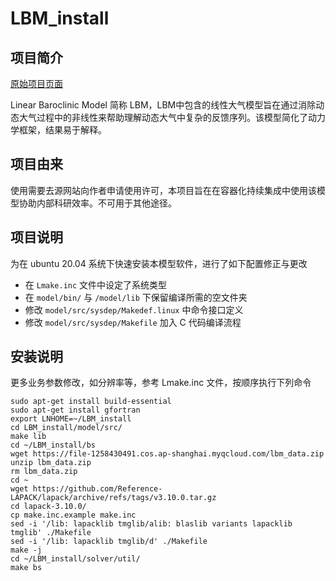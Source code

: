 # LBM_install

## 项目简介
[原始项目页面](https://ccsr.aori.u-tokyo.ac.jp/~lbm/sub/lbm_4.html)

 Linear Baroclinic Model 简称 LBM，LBM中包含的线性大气模型旨在通过消除动态大气过程中的非线性来帮助理解动态大气中复杂的反馈序列。该模型简化了动力学框架，结果易于解释。

 ## 项目由来
 使用需要去源网站向作者申请使用许可，本项目旨在在容器化持续集成中使用该模型协助内部科研效率。不可用于其他途径。

 ## 项目说明
 为在 ubuntu 20.04 系统下快速安装本模型软件，进行了如下配置修正与更改

 - 在 `Lmake.inc` 文件中设定了系统类型
 - 在 `model/bin/` 与 `/model/lib` 下保留编译所需的空文件夹
 - 修改 `model/src/sysdep/Makedef.linux` 中命令接口定义
 - 修改 `model/src/sysdep/Makefile` 加入 C 代码编译流程

##  安装说明
更多业务参数修改，如分辨率等，参考 Lmake.inc 文件，按顺序执行下列命令
```shell
sudo apt-get install build-essential
sudo apt-get install gfortran
export LNHOME=~/LBM_install
cd LBM_install/model/src/
make lib
cd ~/LBM_install/bs
wget https://file-1258430491.cos.ap-shanghai.myqcloud.com/lbm_data.zip
unzip lbm_data.zip
rm lbm_data.zip
cd ~
wget https://github.com/Reference-LAPACK/lapack/archive/refs/tags/v3.10.0.tar.gz
cd lapack-3.10.0/
cp make.inc.example make.inc
sed -i '/lib: lapacklib tmglib/alib: blaslib variants lapacklib tmglib' ./Makefile
sed -i '/lib: lapacklib tmglib/d' ./Makefile
make -j
cd ~/LBM_install/solver/util/
make bs
```